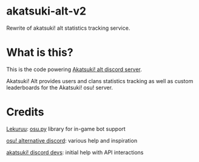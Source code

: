 
# akatsuki-alt-v2

Rewrite of akatsuki! alt statistics tracking service.

# What is this?

  

This is the code powering [Akatsuki! alt discord server](https://discord.gg/dGeZ9ugUx9).

Akatsuki! Alt provides users and clans statistics tracking as well as custom leaderboards for the Akatsuki! osu! server.

# Credits
[Lekuruu](https://github.com/Lekuruu): [osu.py](https://github.com/Lekuruu/osu.py) library for in-game bot support

[osu! alternative discord](https://discord.gg/VZWRZZXcW4): various help and inspiration

[akatsuki! discord devs](https://discord.com/invite/5cBtMPW): initial help with API interactions
